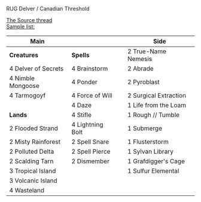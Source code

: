 RUG Delver / Canadian Threshold  

[The Source thread](http://www.mtgthesource.com/forums/showthread.php?27776-Deck-Canadian-Threshold-(aka-RUG-Delver-Tempo-Thresh))  
[Sample list:](http://tcdecks.net/deck.php?id=28017&iddeck=227305)

| Main |  |  | Side |
| --- | --- | --- | --- |
| **Creatures** | **Spells** |             | 2 True-Name Nemesis |
| 4 Delver of Secrets | 4 Brainstorm |     | 2 Abrade |
| 4 Nimble Mongoose   | 4 Ponder |         | 2 Pyroblast |
| 4 Tarmogoyf         | 4 Force of Will |  | 2 Surgical Extraction |
|                     | 4 Daze |           | 1 Life from the Loam |
| **Lands**           | 4 Stifle |         | 1 Rough // Tumble |
| 2 Flooded Strand    | 4 Lightning Bolt |  | 1 Submerge |
| 2 Misty Rainforest  | 2 Spell Snare |    | 1 Flusterstorm |
| 2 Polluted Delta    | 2 Spell Pierce |   | 1 Sylvan Library |
| 2 Scalding Tarn     | 2 Dismember |      | 1 Grafdigger's Cage |
| 3 Tropical Island |  |  | 1 Sulfur Elemental |
| 3 Volcanic Island |  |  |  |
| 4 Wasteland |  |  |  |
